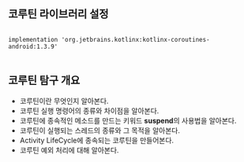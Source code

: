 ## 코루틴 라이브러리 설정
<pre>
<code>
implementation 'org.jetbrains.kotlinx:kotlinx-coroutines-android:1.3.9'
</code>
</pre>

## 코루틴 탐구 개요
- 코루틴이란 무엇인지 알아본다.
- 코루틴 실행 명령어의 종류와 차이점을 알아본다.
- 코루틴에 종속적인 메소드를 만드는 키워드 **suspend**의 사용법을 알아본다.
- 코루틴이 실행되는 스레드의 종류와 그 목적을 알아본다.
- Activity LifeCycle에 종속되는 코루틴을 만들어본다.
- 코루틴 예외 처리에 대해 알아본다.
